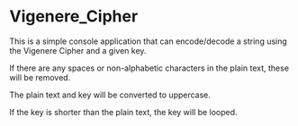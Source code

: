 # Vigenere_Cipher

This is a simple console application that can encode/decode a string using the Vigenere Cipher and a given key. 

If there are any spaces or non-alphabetic characters in the plain text, these will be removed.

The plain text and key will be converted to uppercase. 

If the key is shorter than the plain text, the key will be looped. 